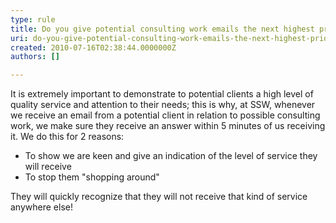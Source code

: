 ```yaml
---
type: rule
title: Do you give potential consulting work emails the next highest priority after existing clients?
uri: do-you-give-potential-consulting-work-emails-the-next-highest-priority-after-existing-clients
created: 2010-07-16T02:38:44.0000000Z
authors: []

---
```


 It is extremely important to demonstrate to potential clients a high level of quality service and attention to their needs; this is why, at SSW, whenever we receive an email from a potential client in relation to possible consulting work, we make sure they receive an answer within 5 minutes of us receiving it. We do this for 2 reasons:<br> 
- To show we are keen and give an indication of the level of service they will receive
- To stop them "shopping around"


They will quickly recognize that they will not receive that kind of service anywhere else!

